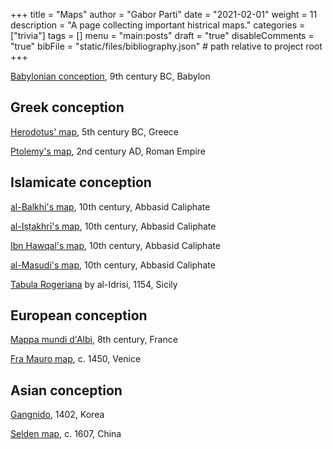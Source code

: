 +++
title = "Maps"
author = "Gabor Parti"
date = "2021-02-01"
weight = 11
description = "A page collecting important histrical maps."
categories = ["trivia"]
tags = []
menu = "main:posts"
draft = "true"
disableComments = "true"
bibFile = "static/files/bibliography.json" # path relative to project root
+++

<!-- # Some interesting maps -->

[Babylonian conception](https://en.wikipedia.org/wiki/Babylonian_Map_of_the_World), 9th century BC, Babylon

## Greek conception

[Herodotus' map](https://en.wikipedia.org/wiki/Herodotus), 5th century BC, Greece

[Ptolemy's map](https://en.wikipedia.org/wiki/Ptolemy), 2nd century AD, Roman Empire

## Islamicate conception

<!-- ### Balkhi school -->

[al-Balkhi's map](https://en.wikipedia.org/wiki/Abu_Zayd_al-Balkhi), 10th century, Abbasid Caliphate

[al-Iṣṭakhrī's map](https://en.wikipedia.org/wiki/Al-Istakhri), 10th century, Abbasid Caliphate

[Ibn Hawqal's map](https://en.wikipedia.org/wiki/Ibn_Hawqal), 10th century, Abbasid Caliphate

[al-Masudi's map](https://en.wikipedia.org/wiki/Al-Masudi), 10th century, Abbasid Caliphate

[Tabula Rogeriana](https://en.wikipedia.org/wiki/Tabula_Rogeriana) by al-Idrisi, 1154, Sicily

## European conception

[Mappa mundi d'Albi](https://fr.wikipedia.org/wiki/Mappa_mundi_d%27Albi), 8th century, France

[Fra Mauro map](https://en.wikipedia.org/wiki/Fra_Mauro_map), c. 1450, Venice

## Asian conception

[Gangnido](https://en.wikipedia.org/wiki/Gangnido), 1402, Korea 



[Selden map](https://en.wikipedia.org/wiki/Selden_Map), c. 1607, China

<!-- 
# Bibliography

{{< bibliography cited >}} -->
